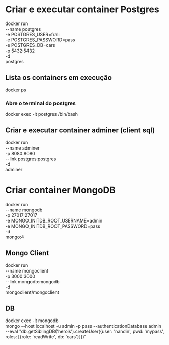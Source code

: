 # Criar e executar container Postgres
docker run \
    --name postgres \
    -e POSTGRES_USER=frali \
    -e POSTGRES_PASSWORD=pass \
    -e POSTGRES_DB=cars \
    -p 5432:5432 \
    -d \
    postgres

## Lista os containers em execução
docker ps

### Abre o terminal do postgres
docker exec -it postgres /bin/bash

## Criar e executar container adminer (client sql)
docker run \
    --name adminer \
    -p 8080:8080 \
    --link postgres:postgres \
    -d \
    adminer


# Criar container MongoDB
docker run \
    --name mongodb \
    -p 27017:27017 \
    -e MONGO_INITDB_ROOT_USERNAME=admin \
    -e MONGO_INITDB_ROOT_PASSWORD=pass \
    -d \
    mongo:4

## Mongo Client
docker run \
    --name mongoclient \
    -p 3000:3000 \
    --link mongodb:mongodb \
    -d \
    mongoclient/mongoclient

## DB

docker exec -it mongodb \
    mongo --host localhost -u admin -p pass --authenticationDatabase admin \
    --eval "db.getSiblingDB('herois').createUser({user: 'nandin', pwd: 'mypass', roles: [{role: 'readWrite', db: 'cars'}]})"